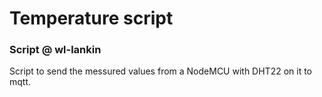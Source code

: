 # Temperature script

### Script @ wl-lankin

Script to send the messured values from a
NodeMCU with DHT22 on it to mqtt.
